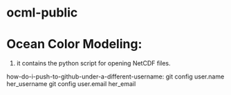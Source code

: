 # ocml-public
# Ocean Color Modeling: 
1. it contains the python script for opening NetCDF files.


how-do-i-push-to-github-under-a-different-username:
git config user.name her_username
git config user.email her_email